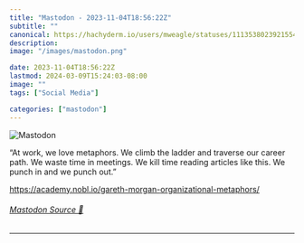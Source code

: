```yaml
---
title: "Mastodon - 2023-11-04T18:56:22Z"
subtitle: ""
canonical: https://hachyderm.io/users/mweagle/statuses/111353802392155407
description:
image: "/images/mastodon.png"

date: 2023-11-04T18:56:22Z
lastmod: 2024-03-09T15:24:03-08:00
image: ""
tags: ["Social Media"]

categories: ["mastodon"]
---
```

![Mastodon](/images/mastodon.png)

<p>“At work, we love metaphors. We climb the ladder and traverse our career path. We waste time in meetings. We kill time reading articles like this. We punch in and we punch out.”</p><p><a href="https://academy.nobl.io/gareth-morgan-organizational-metaphors/" target="_blank" rel="nofollow noopener noreferrer" translate="no"><span class="invisible">https://</span><span class="ellipsis">academy.nobl.io/gareth-morgan-</span><span class="invisible">organizational-metaphors/</span></a></p>


###### [Mastodon Source 🐘](https://hachyderm.io/@mweagle/111353802392155407)

___
